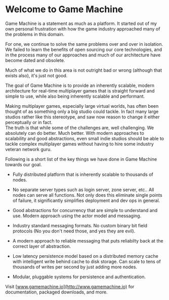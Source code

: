 # Welcome to Game Machine

Game Machine is a statement as much as a platform.  It started out of my own personal frustration with how the game industry approached many of the problems in this domain.

For one, we continue to solve the same problems over and over in isolation.  We failed to learn the benefits of open sourcing our core technologies, and in the process many of our approaches and much of our architecture have become dated and obsolete.

Much of what we do in this area is not outright bad or wrong (although that exists also), it's just not good.

The goal of Game Machine is to provide an inherently scalable, modern architecture for real-time multiplayer games that is straight forward and simple to use, while also being inherently scalable and performant.

Making multiplayer games, especially large virtual worlds, has often been thought of as something only a big studio could tackle.  In fact many large studios rather like this stereotype, and saw now reason to change it either perceptually or in fact.   
The truth is that while some of the challenges are, well challenging.  We absolutely can do better.  Much better.  With modern approaches to scalability and good abstractions, even small indie studios should be able to tackle complex multiplayer games without having to hire some industry veteran network guru.

Following is a short list of the key things we have done in Game Machine towards our goal.

- Fully distributed platform that is inherently scalable to thousands of nodes.

- No separate server types such as login server, zone server, etc..  All nodes can serve all functions.  Not only does this eliminate single points of failure, it significantly simplifies deployment and dev ops in general.

- Good abstractions for concurrency that are simple to understand and use.  Modern approach using the actor model and messaging.

- Industry standard messaging formats.  No custom binary bit field protocols (No you don't need those, and yes they are evil).

- A modern approach to reliable messaging that puts reliabilty back at the correct layer of abstraction.

- Low latency persistence model based on a distributed memory cache with intelligent write behind cache to disk storage.  Can scale to tens of thousands of writes per second by just adding more nodes.

-  Modular, pluggable systems for persistence and authentication.

Visit [www.gamemachine.io](http://www.gamemachine.io) for documentation, packaged downloads, and more.

